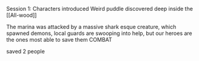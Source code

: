 Session 1:
Characters introduced
Weird puddle discovered deep inside the [[All-wood]]

The marina was attacked by a massive shark esque creature, which spawned demons, local guards are swooping into help, but our heroes are the ones most able to save them
COMBAT

saved 2 people